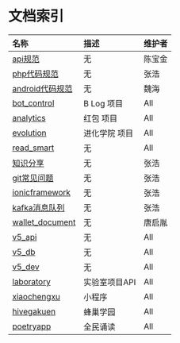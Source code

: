 # 文档索引



| 名称             |  描述        |  维护者 |
| :--------         | :---------       |:----------------|
|[api规范](../../standard_api/_book)|无|陈宝金|
|[php代码规范](../../standard_code_php/_book)|无|张浩|
|[android代码规范](../../standard_code_android/_book)|无|魏海|
|[bot_control](../../bot_control/_book)|B Log 项目|All|
|[analytics](../../analytics/_book)|红包 项目|All|
|[evolution](../../evolution/_book)|进化学院 项目|All|
|[read_smart](../../read_smart/_book)|无|All|
|[知识分享](../../dev_get/_book)|无|张浩|
|[git常见问题](../../git_document/_book)|无|张浩|
|[ionicframework](../../ionic_framework/_book)|无|张浩|
|[kafka消息队列](../../kafka_document/_book)|无|张浩|
|[wallet_document](../../wallet_document/_book)|无|唐启胤|
|[v5_api](../../v5_api/_book)|无|All|
|[v5_db](../../v5_db/_book)|无|All|
|[v5_dev](../../v5_dev/_book)|无|All|
|[laboratory](../../laboratory/_book)|实验室项目API|All|
|[xiaochengxu](../../xiaochengxu/_book)|小程序|All|
|[hivegakuen](../../hivegakuen/_book)|蜂巢学园|All|
|[poetryapp](../../poetryapp/_book)|全民诵读|All|